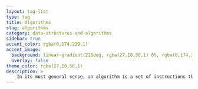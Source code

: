 ```yaml
---
layout: tag-list
type: tag
title: Algorithms
slug: algorithms
category: data-structures-and-algorithms
sidebar: true
accent_color: rgba(0,174,239,1)
accent_image:
  background: linear-gradient(225deg, rgba(27,10,58,1) 0%, rgba(0,174,239,1) 80%)
  overlay: false
theme_color: rgba(27,10,58,1)
description: >
    In its most general sense, an algorithm is a set of instructions that tells the computer how to turn a set of facts about the world into useful information. Facts are data and useful information is knowledge for people, instructions to machines, or input for another algorithm. There are many common examples of algorithms, from sorting numbers to finding a route through a map to displaying information on a screen.
---
```


